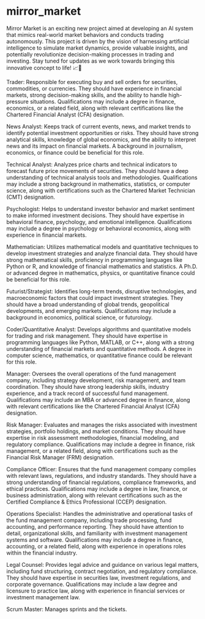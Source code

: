 # mirror_market


Mirror Market is an exciting new project aimed at developing an AI system that mimics real-world market behaviors and conducts trading autonomously. This project is driven by the vision of harnessing artificial intelligence to simulate market dynamics, provide valuable insights, and potentially revolutionize decision-making processes in trading and investing. Stay tuned for updates as we work towards bringing this innovative concept to life! 📈🤖

Trader: Responsible for executing buy and sell orders for securities, commodities, or currencies. They should have experience in financial markets, strong decision-making skills, and the ability to handle high-pressure situations. Qualifications may include a degree in finance, economics, or a related field, along with relevant certifications like the Chartered Financial Analyst (CFA) designation.

News Analyst: Keeps track of current events, news, and market trends to identify potential investment opportunities or risks. They should have strong analytical skills, knowledge of global economics, and the ability to interpret news and its impact on financial markets. A background in journalism, economics, or finance could be beneficial for this role.

Technical Analyst: Analyzes price charts and technical indicators to forecast future price movements of securities. They should have a deep understanding of technical analysis tools and methodologies. Qualifications may include a strong background in mathematics, statistics, or computer science, along with certifications such as the Chartered Market Technician (CMT) designation.

Psychologist: Helps to understand investor behavior and market sentiment to make informed investment decisions. They should have expertise in behavioral finance, psychology, and emotional intelligence. Qualifications may include a degree in psychology or behavioral economics, along with experience in financial markets.

Mathematician: Utilizes mathematical models and quantitative techniques to develop investment strategies and analyze financial data. They should have strong mathematical skills, proficiency in programming languages like Python or R, and knowledge of financial mathematics and statistics. A Ph.D. or advanced degree in mathematics, physics, or quantitative finance could be beneficial for this role.

Futurist/Strategist: Identifies long-term trends, disruptive technologies, and macroeconomic factors that could impact investment strategies. They should have a broad understanding of global trends, geopolitical developments, and emerging markets. Qualifications may include a background in economics, political science, or futurology.

Coder/Quantitative Analyst: Develops algorithms and quantitative models for trading and risk management. They should have expertise in programming languages like Python, MATLAB, or C++, along with a strong understanding of financial markets and quantitative methods. A degree in computer science, mathematics, or quantitative finance could be relevant for this role.

Manager: Oversees the overall operations of the fund management company, including strategy development, risk management, and team coordination. They should have strong leadership skills, industry experience, and a track record of successful fund management. Qualifications may include an MBA or advanced degree in finance, along with relevant certifications like the Chartered Financial Analyst (CFA) designation.

Risk Manager: Evaluates and manages the risks associated with investment strategies, portfolio holdings, and market conditions. They should have expertise in risk assessment methodologies, financial modeling, and regulatory compliance. Qualifications may include a degree in finance, risk management, or a related field, along with certifications such as the Financial Risk Manager (FRM) designation.

Compliance Officer: Ensures that the fund management company complies with relevant laws, regulations, and industry standards. They should have a strong understanding of financial regulations, compliance frameworks, and ethical practices. Qualifications may include a degree in law, finance, or business administration, along with relevant certifications such as the Certified Compliance & Ethics Professional (CCEP) designation.

Operations Specialist: Handles the administrative and operational tasks of the fund management company, including trade processing, fund accounting, and performance reporting. They should have attention to detail, organizational skills, and familiarity with investment management systems and software. Qualifications may include a degree in finance, accounting, or a related field, along with experience in operations roles within the financial industry.

Legal Counsel: Provides legal advice and guidance on various legal matters, including fund structuring, contract negotiation, and regulatory compliance. They should have expertise in securities law, investment regulations, and corporate governance. Qualifications may include a law degree and licensure to practice law, along with experience in financial services or investment management law.

Scrum Master: Manages sprints and the tickets.





